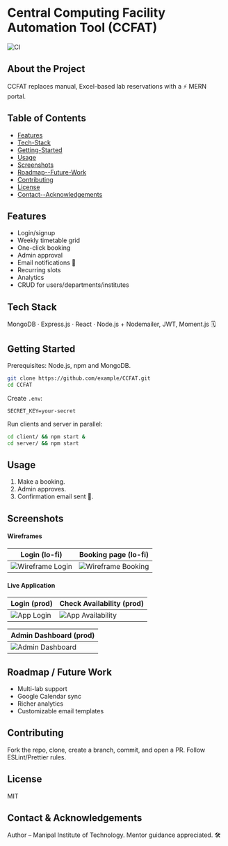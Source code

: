 # Central Computing Facility Automation Tool (CCFAT)

![CI](https://example.com/ci-badge.svg)

## About the Project
CCFAT replaces manual, Excel-based lab reservations with a ⚡ MERN portal.

## Table of Contents
- [Features](#features)
- [Tech-Stack](#tech-stack)
- [Getting-Started](#getting-started)
- [Usage](#usage)
- [Screenshots](#screenshots)
- [Roadmap--Future-Work](#roadmap--future-work)
- [Contributing](#contributing)
- [License](#license)
- [Contact--Acknowledgements](#contact--acknowledgements)

## Features
- Login/signup
- Weekly timetable grid
- One-click booking
- Admin approval
- Email notifications 📧
- Recurring slots
- Analytics
- CRUD for users/departments/institutes

## Tech Stack
MongoDB · Express.js · React · Node.js + Nodemailer, JWT, Moment.js 🗓️

## Getting Started
Prerequisites: Node.js, npm and MongoDB.
```bash
git clone https://github.com/example/CCFAT.git
cd CCFAT
```
Create `.env`:
```env
SECRET_KEY=your-secret
```
Run clients and server in parallel:
```bash
cd client/ && npm start &
cd server/ && npm start
```

## Usage
1. Make a booking.
2. Admin approves.
3. Confirmation email sent 📧.

## Screenshots
#### Wireframes
| Login (lo-fi) | Booking page (lo-fi) |
|--------------|----------------------|
| ![Wireframe Login](assets/ccfat_wireframe_login.png) | ![Wireframe Booking](assets/ccfat_wireframe_booking.png) |

#### Live Application
| Login (prod) | Check Availability (prod) |
|--------------|---------------------------|
| ![App Login](assets/ccfat_app_login.png) | ![App Availability](assets/ccfat_app_check_availability.png) |

| Admin Dashboard (prod) |
|------------------------|
| ![Admin Dashboard](assets/ccfat_app_admin_dashboard.png) |

## Roadmap / Future Work
- Multi-lab support
- Google Calendar sync
- Richer analytics
- Customizable email templates

## Contributing
Fork the repo, clone, create a branch, commit, and open a PR. Follow ESLint/Prettier rules.

## License
MIT

## Contact & Acknowledgements
Author – Manipal Institute of Technology. Mentor guidance appreciated. 🛠️
